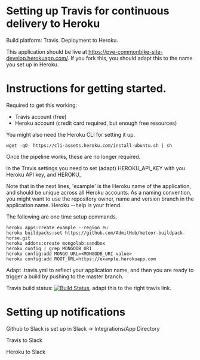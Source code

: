 # Setting up Travis for continuous delivery to Heroku
Build platform: Travis. Deployment to Heroku.

This application should be live at https://pve-commonbike-site-develop.herokuapp.com/.
If you fork this, you should adapt this to the name you set up in Heroku.

# Instructions for getting started.

Required to get this working:
- Travis account (free)
- Heroku account (credit card required, but enough free resources)

You might also need the Heroku CLI for setting it up.
```
wget -qO- https://cli-assets.heroku.com/install-ubuntu.sh | sh
```
Once the pipeline works, these are no longer required.

In the Travis settings you need to set (adapt) HEROKU_API_KEY with you Heroku API key, and HEROKU_

Note that in the next lines, 'example' is the Heroku name of the
application, and should be unique across all Heroku accounts. 
As a naming convention, you might want to use the repository owner, name and version branch in the application name.
Heroku --help is your friend.

The following are one time setup commands. 
```
heroku apps:create example --region eu 
heroku buildpacks:set https://github.com/AdmitHub/meteor-buildpack-horse.git
heroku addons:create mongolab:sandbox
heroku config | grep MONGODB_URI
heroku config:add MONGO_URL=<MONGODB_URI value>
heroku config:add ROOT_URL=https://example.herokuapp.com
```
Adapt .travis.yml to reflect your application name, and then you are ready to trigger a build by pushing to the master branch.

Travis build status: 
[![Build Status](https://api.travis-ci.org/pve/commonbike-site.svg?branch=develop)](https://travis-ci.org/pve/common-bike-site), adapt this to the right travis link.

# Setting up notifications
Github to Slack is set up in Slack -> Integrations/App Directory

Travis to Slack

Heroku to Slack

